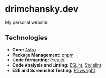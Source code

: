 # drimchansky.dev

My personal website.

## Technologies

- **Core:** [Astro](https://astro.build/)
- **Package Management:** [pnpm](https://pnpm.io/)
- **Code Formatting:** [Prettier](https://prettier.io/)
- **Code Analysis and Linting:** [ESLint](https://eslint.org/), [Stylelint](https://stylelint.io/)
- **E2E and Screenshot Testing:** [Playwright](https://playwright.dev/)
